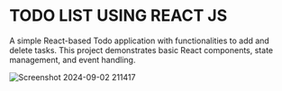 # TODO LIST USING REACT JS
A simple React-based Todo application with functionalities to add and delete tasks. This project demonstrates basic React components, state management, and event handling.


![Screenshot 2024-09-02 211417](https://github.com/user-attachments/assets/a59738e8-5e62-462d-8a4f-74ca7a1462a0)

